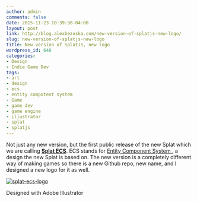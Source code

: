 ```yaml
---
author: admin
comments: false
date: 2015-11-23 10:39:38-04:00
layout: post
link: http://blog.alexbezuska.com/new-version-of-splatjs-new-logo/
slug: new-version-of-splatjs-new-logo
title: New version of SplatJS, new logo
wordpress_id: 648
categories:
- Design
- Indie Game Dev
tags:
- art
- design
- ecs
- entity compotent system
- Game
- game dev
- game engine
- illustrator
- splat
- splatjs
---
```


Not just any new version, but the first public release of the new Splat which we are calling **[Splat ECS](https://github.com/SplatJS/splat-ecs)**. ECS stands for [Entity Component System ](https://en.wikipedia.org/wiki/Entity_component_system), a design the new Splat is based on. The new version is a completely different way of making games so there is a new Github repo, new name, and I designed a new logo for it as well.

[![splat-ecs-logo](/images/2015/11/splat-ecs-logo.jpg)](/images/2015/11/splat-ecs-logo.jpg)

Designed with Adobe Illustrator
